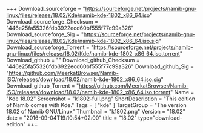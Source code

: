 +++
Download_sourceforge = "https://sourceforge.net/projects/namib-gnu-linux/files/release/18.02/Kde/namib-kde-1802_x86_64.iso"
Download_sourceforge_Checksum = "446e25fa55326fdb3922ecd60bf555f77c99a326"
Download_sourceforge_Sig = "https://sourceforge.net/projects/namib-gnu-linux/files/release/18.02/Kde/namib-kde-1802_x86_64.iso.sig"
Download_sourceforge_Torrent = "https://sourceforge.net/projects/namib-gnu-linux/files/release/18.02/Kde/namib-kde-1802_x86_64.iso.torrent"
Download_github = ""
Download_github_Checksum = "446e25fa55326fdb3922ecd60bf555f77c99a326"
Download_github_Sig = "https://github.com/MeerkatBrowser/Namib-ISO/releases/download/18.02/namib-kde-1802_x86_64.iso.sig"
Download_github_Torrent = "https://github.com/MeerkatBrowser/Namib-ISO/releases/download/18.02/namib-kde-1802_x86_64.iso.torrent"
Name = "Kde 18.02"
Screenshot = "k1802-full.png"
ShortDescription = "This edition of Namib comes with Kde."
Tags = [ "kde" ]
TargetGroup = "The version 18.02 of Namib GNU/Linux"
Thumbnail = "k1802.png"
Version = "18.02"
date = "2016-09-04T19:10:54+02:00"
title = "18.02"
type="download-edition"
+++
